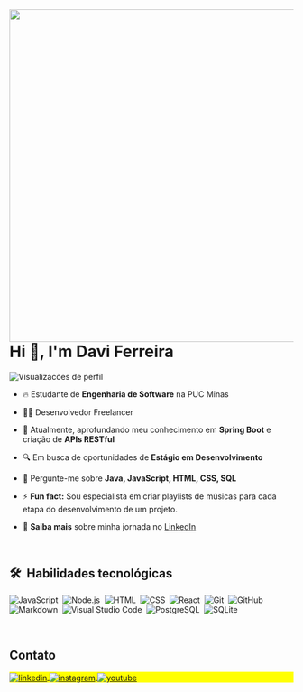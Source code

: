 <img align="right" height="590em" src="https://raw.githubusercontent.com/gist/daviferreiradev/eef6142ddcb0f9b76bb34668e7eb50dc/raw/1cb8f8a528f8b51d140145830c761abf10b5465d/githubcard.svg"/>
<h1 align="left">Hi 👋, I'm Davi Ferreira</h1>
<!-- <h1 align="left">Hi <img src="👋" height="30px">, I'm Davi Ferreira</h1> -->
<p align="left"> <img src="https://komarev.com/ghpvc/?username=daviferreiradev&color=yellow" alt="Visualizacões de perfil" /> </p>

- 🔥 Estudante de **Engenharia de Software** na PUC Minas

- 👨‍💻 Desenvolvedor Freelancer
  
- 📖 Atualmente, aprofundando meu conhecimento em **Spring Boot** e criação de **APIs RESTful**

- 🔍 Em busca de oportunidades de **Estágio em Desenvolvimento**

<!-- - ▶️ I (not) regularly post videos on [youtube.com/maykbrito](https://youtube.com/maykbrito) -->

- 💬 Pergunte-me sobre **Java, JavaScript, HTML, CSS, SQL**

- ⚡ **Fun fact:** Sou especialista em criar playlists de músicas para cada etapa do desenvolvimento de um projeto.

- 🔗 **Saiba mais** sobre minha jornada no [LinkedIn](https://www.linkedin.com/in/daviferreiradev/)


<br>

## 🛠 &nbsp;Habilidades tecnológicas

![JavaScript](https://img.shields.io/badge/-JavaScript-05122A?style=flat&logo=javascript)&nbsp;
![Node.js](https://img.shields.io/badge/-Node.js-05122A?style=flat&logo=node.js)&nbsp;
![HTML](https://img.shields.io/badge/-HTML-05122A?style=flat&logo=HTML5)&nbsp;
![CSS](https://img.shields.io/badge/-CSS-05122A?style=flat&logo=CSS3&logoColor=1572B6)&nbsp;
![React](https://img.shields.io/badge/-React-05122A?style=flat&logo=react)&nbsp;
![Git](https://img.shields.io/badge/-Git-05122A?style=flat&logo=git)&nbsp;
![GitHub](https://img.shields.io/badge/-GitHub-05122A?style=flat&logo=github)&nbsp;
![Markdown](https://img.shields.io/badge/-Markdown-05122A?style=flat&logo=markdown)&nbsp;
![Visual Studio Code](https://img.shields.io/badge/-Visual%20Studio%20Code-05122A?style=flat&logo=visual-studio-code&logoColor=007ACC)&nbsp;
![PostgreSQL](https://img.shields.io/badge/-PostgreSQL-05122A?style=flat&logo=postgresql)&nbsp;
![SQLite](https://img.shields.io/badge/-SQLite-05122A?style=flat&logo=sqlite)&nbsp;

<br>

<!--
## ⚙️ &nbsp;GitHub Analytics

<p align="left">
<img width="530em" src="https://github-readme-stats.vercel.app/api?username=daviferreiradev&show_icons=true&theme=vision-friendly-dark" alt="maykbrito's stats"/>
<img width="530em" src="https://github-readme-stats.vercel.app/api/top-langs/?username=daviferreiradev&layout=compact&theme=vision-friendly-dark" alt="maykbrito's most languages"/>
</p>
-->

## Contato

<p align="left" style="background:yellow">
<a href="https://www.linkedin.com/in/daviferreiradev/" target="_blank">
  <img align="center" src="https://img.shields.io/badge/-daviferreiradev-05122A?style=flat&logo=linkedin" alt="linkedin"/>
</a>
<a href="https://www.instagram.com/daviferreiradev/" target="_blank">
 <img align="center" src="https://img.shields.io/badge/-daviferreiradev-05122A?style=flat&logo=instagram" alt="instagram"/>
</a>
<a href="https://api.whatsapp.com/send?phone=5531995851775&text=Ol%C3%A1%20Davi,%20vim%20pelo%20GitHub." target="_blank">
 <img align="center" src="https://img.shields.io/badge/-WhatsApp-05122A?style=flat&logo=whatsapp" alt="youtube"/>
</a>
<!-- <a href="https://youtube.com/maykbrito" target="_blank">
 <img align="center" src="https://img.shields.io/badge/-maykbrito-05122A?style=flat&logo=youtube" alt="youtube"/>
</a> -->
</p>



<!--
**daviferreiradev/daviferreiradev** is a ✨ _special_ ✨ repository because its `README.md` (this file) appears on your GitHub profile.

Here are some ideas to get you started:

- 🔭 I’m currently working on ...
- 🌱 I’m currently learning ...
- 👯 I’m looking to collaborate on ...
- 🤔 I’m looking for help with ...
- 💬 Ask me about ...
- 📫 How to reach me: ...
- 😄 Pronouns: ...
- ⚡ Fun fact: ...
-->
